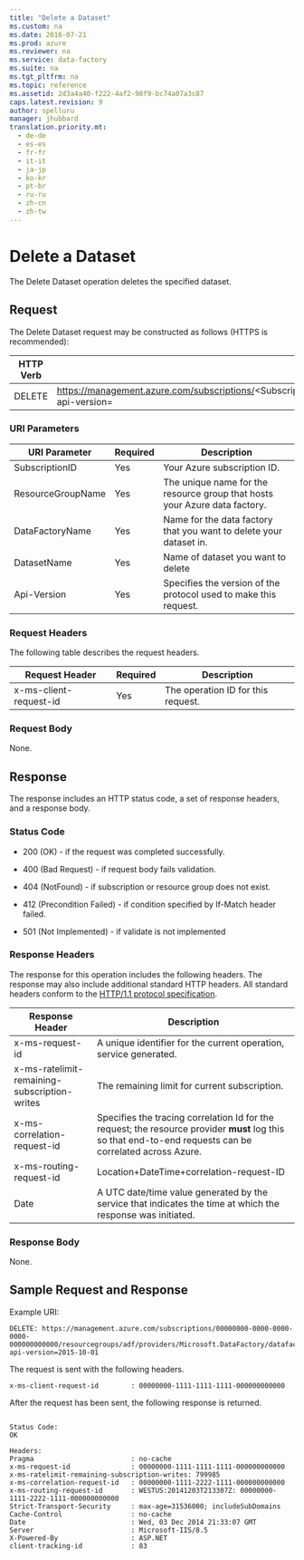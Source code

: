 ```yaml
---
title: "Delete a Dataset"
ms.custom: na
ms.date: 2016-07-21
ms.prod: azure
ms.reviewer: na
ms.service: data-factory
ms.suite: na
ms.tgt_pltfrm: na
ms.topic: reference
ms.assetid: 2d3a4a40-f222-4af2-98f9-bc74a07a3c87
caps.latest.revision: 9
author: spelluru
manager: jhubbard
translation.priority.mt: 
  - de-de
  - es-es
  - fr-fr
  - it-it
  - ja-jp
  - ko-kr
  - pt-br
  - ru-ru
  - zh-cn
  - zh-tw
---
```

# Delete a Dataset
  The Delete Dataset operation deletes the specified dataset.  
  
## Request  
 The Delete Dataset request may be constructed as follows (HTTPS is recommended):  
  
|**HTTP Verb**|**Request URI**|**HTTP Version**|  
|-|-|-|  
|DELETE|https://management.azure.com/subscriptions/<SubscriptionID\>/resourcegroups/<ResourceGroupName\>/providers/Microsoft.DataFactory/datafactories/<DataFactoryName\>/dataset/<DatasetName\>?api-version=<Api-Version>|HTTP/1.1|  
  
### URI Parameters  
  
|**URI Parameter**|**Required**|**Description**|  
|-|-|-|  
|SubscriptionID|Yes|Your Azure subscription ID.|  
|ResourceGroupName|Yes|The unique name for the resource group that hosts your Azure data factory.|  
|DataFactoryName|Yes|Name for the data factory that you want to delete your dataset in.|  
|DatasetName|Yes|Name of dataset you want to delete|  
|Api-Version|Yes|Specifies the version of the protocol used to make this request.|  
  
### Request Headers  
 The following table describes the request headers.  
  
|Request Header|**Required**|**Description**|  
|-|-|-|  
|x-ms-client-request-id|Yes|The operation ID for this request.|  
  
### Request Body  
 None.  
  
## Response  
 The response includes an HTTP status code, a set of response headers, and a response body.  
  
### Status Code  
  
-   200 (OK) - if the request was completed successfully.  
  
-   400 (Bad Request) - if request body fails validation.  
  
-   404 (NotFound) - if subscription or resource group does not exist.  
  
-   412 (Precondition Failed) - if condition specified by If-Match header failed.  
  
-   501 (Not Implemented) - if validate is not implemented  
  
### Response Headers  
 The response for this operation includes the following headers. The response may also include additional standard HTTP headers. All standard headers conform to the [HTTP/1.1 protocol specification](http://go.microsoft.com/fwlink/?linkid=150478).  
  
|**Response Header**|**Description**|  
|-|-|  
|x-ms-request-id|A unique identifier for the current operation, service generated.|  
|x-ms-ratelimit-remaining-subscription-writes|The remaining limit for current subscription.|  
|x-ms-correlation-request-id|Specifies the tracing correlation Id for the request; the resource provider **must** log this so that end-to-end requests can be correlated across Azure.|  
|x-ms-routing-request-id|Location+DateTime+correlation-request-ID|  
|Date|A UTC date/time value generated by the service that indicates the time at which the response was initiated.|  
  
### Response Body  
 None.  
  
## Sample Request and Response  
 Example URI:  
  
```  
DELETE: https://management.azure.com/subscriptions/00000000-0000-0000-0000-000000000000/resourcegroups/adf/providers/Microsoft.DataFactory/datafactories/test/dataset/myds?api-version=2015-10-01  
```  
  
 The request is sent with the following headers.  
  
```  
x-ms-client-request-id        : 00000000-1111-1111-1111-000000000000  
```  
  
 After the request has been sent, the following response is returned.  
  
```  
  
Status Code:  
OK  
  
Headers:  
Pragma                        : no-cache  
x-ms-request-id               : 00000000-1111-1111-1111-000000000000  
x-ms-ratelimit-remaining-subscription-writes: 799985  
x-ms-correlation-request-id   : 00000000-1111-2222-1111-000000000000  
x-ms-routing-request-id       : WESTUS:20141203T213307Z: 00000000-1111-2222-1111-000000000000  
Strict-Transport-Security     : max-age=31536000; includeSubDomains  
Cache-Control                 : no-cache  
Date                          : Wed, 03 Dec 2014 21:33:07 GMT  
Server                        : Microsoft-IIS/8.5  
X-Powered-By                  : ASP.NET  
client-tracking-id            : 83  
  
```  
  
  